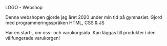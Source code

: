 LOGO - Webshop

Denna webshopen gjorde jag året 2020 under min tid på gymnasiet. 
Gjord med programmeringsspråken HTML, CSS & JS

Har en start-, om oss- och varukorgsida.
Kan läggas till produkter i den välfungerade varukorgen!
